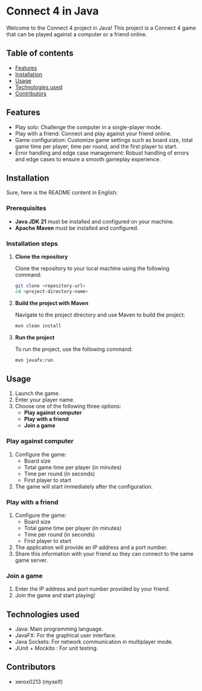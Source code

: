 # Connect 4 in Java

Welcome to the Connect 4 project in Java! This project is a Connect 4 game that can be played against a computer or a
friend online.

## Table of contents

- [Features](#features)
- [Installation](#installation)
- [Usage](#usage)
- [Technologies used](#technologies-used)
- [Contributors](#contributors)

## Features
- Play solo: Challenge the computer in a single-player mode.
- Play with a friend: Connect and play against your friend online.
- Game configuration: Customize game settings such as board size, total game time per player, time per round, and the first player to start.
- Error handling and edge case management: Robust handling of errors and edge cases to ensure a smooth gameplay experience.

## Installation
Sure, here is the README content in English:

### Prerequisites

- **Java JDK 21** must be installed and configured on your machine.
- **Apache Maven** must be installed and configured.

### Installation steps

1. **Clone the repository**

   Clone the repository to your local machine using the following command:
   ```sh
   git clone <repository-url>
   cd <project-directory-name>
   ```

2. **Build the project with Maven**

   Navigate to the project directory and use Maven to build the project:
   ```sh
   mvn clean install
   ```

3. **Run the project**

   To run the project, use the following command:
   ```sh
   mvn javafx:run
   ```
   
## Usage

1. Launch the game.
2. Enter your player name.
3. Choose one of the following three options:
    - **Play against computer**
    - **Play with a friend**
    - **Join a game**

### Play against computer

1. Configure the game:
    - Board size
    - Total game time per player (in minutes)
    - Time per round (in seconds)
    - First player to start
2. The game will start immediately after the configuration.

### Play with a friend

1. Configure the game:
    - Board size
    - Total game time per player (in minutes)
    - Time per round (in seconds)
    - First player to start
2. The application will provide an IP address and a port number.
3. Share this information with your friend so they can connect to the same game server.

### Join a game

1. Enter the IP address and port number provided by your friend.
2. Join the game and start playing!

## Technologies used

- Java: Main programming language.
- JavaFX: For the graphical user interface.
- Java Sockets: For network communication in multiplayer mode.
- JUnit + Mockito : For unit testing.

## Contributors

- xerox0213 (myself)